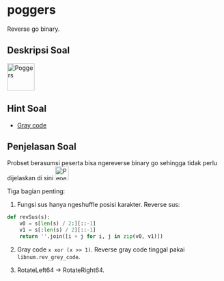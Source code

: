 # poggers

Reverse go binary.

## Deskripsi Soal

<img src="https://emoji.gg/assets/emoji/Poggers.png" width="64px" height="64px" alt="Poggers">

## Hint Soal

- [Gray code](https://en.wikipedia.org/wiki/Gray_code)

## Penjelasan Soal

Probset berasumsi peserta bisa ngereverse binary go sehingga tidak perlu dijelaskan di sini <img src="https://emoji.gg/assets/emoji/6158_PepeLaugh.png" width="32px" height="32px" alt="PepeLaugh">

Tiga bagian penting:

1. Fungsi sus hanya ngeshuffle posisi karakter. Reverse sus:

```python
def revSus(s):
    v0 = s[len(s) / 2:][::-1]
    v1 = s[:len(s) / 2][::-1]
    return ''.join([i + j for i, j in zip(v0, v1)])
```

2. Gray code `x xor (x >> 1)`. Reverse gray code tinggal pakai `libnum.rev_grey_code`.

3. RotateLeft64 -> RotateRight64.
